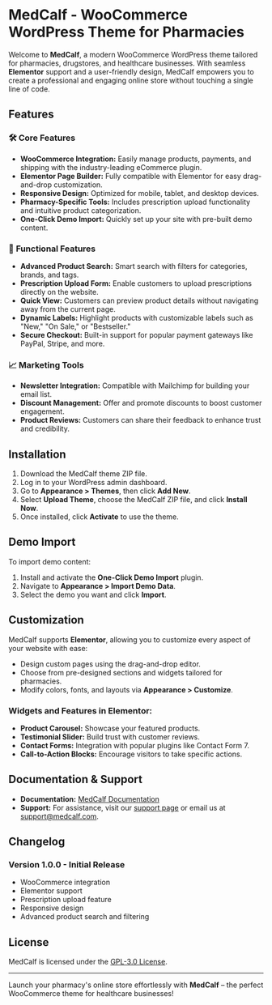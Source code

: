 # MedCalf - WooCommerce WordPress Theme for Pharmacies

Welcome to **MedCalf**, a modern WooCommerce WordPress theme tailored for pharmacies, drugstores, and healthcare businesses. With seamless **Elementor** support and a user-friendly design, MedCalf empowers you to create a professional and engaging online store without touching a single line of code.

## Features

### 🛠️ **Core Features**
- **WooCommerce Integration:** Easily manage products, payments, and shipping with the industry-leading eCommerce plugin.
- **Elementor Page Builder:** Fully compatible with Elementor for easy drag-and-drop customization.
- **Responsive Design:** Optimized for mobile, tablet, and desktop devices.
- **Pharmacy-Specific Tools:** Includes prescription upload functionality and intuitive product categorization.
- **One-Click Demo Import:** Quickly set up your site with pre-built demo content.

### 🚀 **Functional Features**
- **Advanced Product Search:** Smart search with filters for categories, brands, and tags.
- **Prescription Upload Form:** Enable customers to upload prescriptions directly on the website.
- **Quick View:** Customers can preview product details without navigating away from the current page.
- **Dynamic Labels:** Highlight products with customizable labels such as "New," "On Sale," or "Bestseller."
- **Secure Checkout:** Built-in support for popular payment gateways like PayPal, Stripe, and more.

### 📈 **Marketing Tools**
- **Newsletter Integration:** Compatible with Mailchimp for building your email list.
- **Discount Management:** Offer and promote discounts to boost customer engagement.
- **Product Reviews:** Customers can share their feedback to enhance trust and credibility.

## Installation

1. Download the MedCalf theme ZIP file.
2. Log in to your WordPress admin dashboard.
3. Go to **Appearance > Themes**, then click **Add New**.
4. Select **Upload Theme**, choose the MedCalf ZIP file, and click **Install Now**.
5. Once installed, click **Activate** to use the theme.

## Demo Import

To import demo content:
1. Install and activate the **One-Click Demo Import** plugin.
2. Navigate to **Appearance > Import Demo Data**.
3. Select the demo you want and click **Import**.

## Customization

MedCalf supports **Elementor**, allowing you to customize every aspect of your website with ease:
- Design custom pages using the drag-and-drop editor.
- Choose from pre-designed sections and widgets tailored for pharmacies.
- Modify colors, fonts, and layouts via **Appearance > Customize**.

### Widgets and Features in Elementor:
- **Product Carousel:** Showcase your featured products.
- **Testimonial Slider:** Build trust with customer reviews.
- **Contact Forms:** Integration with popular plugins like Contact Form 7.
- **Call-to-Action Blocks:** Encourage visitors to take specific actions.

## Documentation & Support

- **Documentation:** [MedCalf Documentation](#)
- **Support:** For assistance, visit our [support page](#) or email us at support@medcalf.com.

## Changelog

### Version 1.0.0 - Initial Release
- WooCommerce integration
- Elementor support
- Prescription upload feature
- Responsive design
- Advanced product search and filtering

## License

MedCalf is licensed under the [GPL-3.0 License](https://www.gnu.org/licenses/gpl-3.0.html).

---

Launch your pharmacy's online store effortlessly with **MedCalf** – the perfect WooCommerce theme for healthcare businesses!
